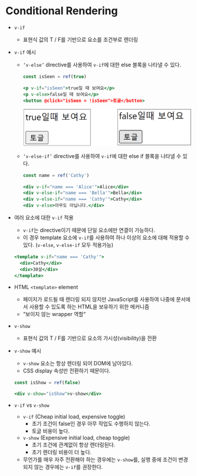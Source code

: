 # Conditional Rendering

- `v-if`
    - 표현식 값의 T / F를 기반으로 요소를 조건부로 렌더링
- `v-if` 예시
    - `‘v-else’` directive를 사용하여 `v-if`에 대한 else 블록을 나타낼 수 있다.
        
        ```jsx
        const isSeen = ref(true)
        ```
        
        ```jsx
        <p v-if="isSeen">true일 때 보여요</p>
        <p v-else>false일 때 보여요</p>
        <button @click="isSeen = !isSeen">토글</button>
        ```
        
        ![Untitled](./images/Conditional%20Rendering/Untitled.png)
        
    - `‘v-else-if’` directive를 사용하여 `v-if`에 대한 else if 블록을 나타낼 수 있다.
        
        ```jsx
        const name = ref('Cathy')
        ```
        
        ```jsx
        <div v-if="name === 'Alice'">Alice</div>
        <div v-else-if="name === 'Bella'">Bella</div>
        <div v-else-if="name === 'Cathy'">Cathy</div>
        <div v-else>아무도 아닙니다.</div>
        ```
        
- 여러 요소에 대한 `v-if` 적용
    - `v-if`는 directive이기 때문에 단일 요소에만 연결이 가능하다.
    - 이 경우 template 요소에 `v-if`를 사용하여 하나 이상의 요소에 대해 적용할 수 있다.
    (`v-else`, `v-else-if` 모두 적용가능)
    
    ```jsx
    <template v-if="name === 'Cathy'">
      <div>Cathy</div>
      <div>30살</div>
    </template>
    ```
    
- HTML `<template>` element
    - 페이지가 로드될 때 렌더링 되지 않지만 JavaScript를 사용하여 나중에 문서에서 사용할 수 있도록 하는 HTML을 보유하기 위한 메커니즘
    - “보이지 않는 wrapper 역할”
- `v-show`
    - 표현식 값의 T / F를 기반으로 요소의 가시성(visibility)을 전환
- `v-show` 예시
    - `v-show` 요소는 항상 렌더링 되어 DOM에 남아있다.
    - CSS display 속성만 전환하기 때문이다.
    
    ```jsx
    const isShow = ref(false)
    ```
    
    ```jsx
    <div v-show="isShow">v-show</div>
    ```
    
- `v-if` vs `v-show`
    - `v-if` (Cheap initial load, expensive toggle)
        - 초기 조건이 false인 경우 아무 작업도 수행하지 않는다.
        - 토글 비용이 높다.
    - `v-show` (Expensive initial load, cheap toggle)
        - 초기 조건에 관계없이 항상 렌더링된다.
        - 초기 렌더링 비용이 더 높다.
    - 무언가를 매우 자주 전환해야 하는 경우에는 `v-show`를, 실행 중에 조건이 변경되지 않는 경우에는 `v-if`를 권장한다.

